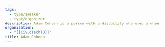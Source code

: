 ```yaml
---
tags:
  - type/speaker
  - type/organizer
description: Adam Cohoon is a person with a disability who uses a wheelchair, he has spastic CP and that is what makes using the subway hard for him. He is an advocate with TTCriders and is also a core organizer at CivicTechTO. He closely tracks decisions and reports at the TTC Board. He is a former ACAT member (Advisory Committee on Accessible Transit).
organization:
  - "[[CivicTechTO]]"
title: Adam Cohoon
---
```

